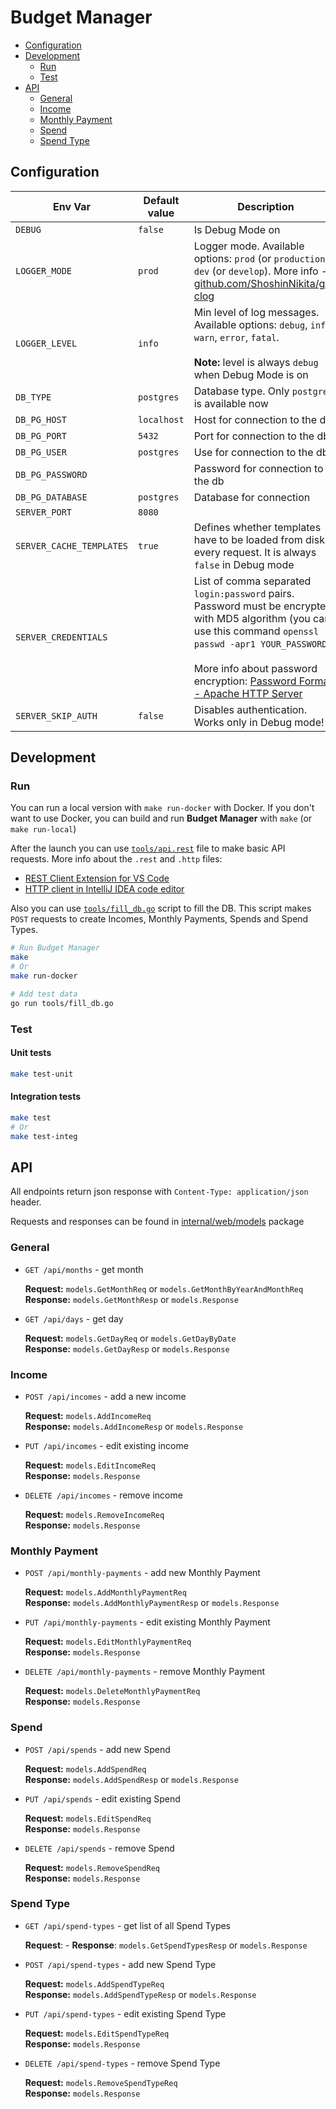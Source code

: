 # Budget Manager

- [Configuration](#configuration)
- [Development](#development)
  - [Run](#run)
  - [Test](#test)
- [API](#api)
  - [General](#general)
  - [Income](#income)
  - [Monthly Payment](#monthly-payment)
  - [Spend](#spend)
  - [Spend Type](#spend-type)

## Configuration

| Env Var                  | Default value | Description                                                                                                                                                                                                                                                                                                          |
| ------------------------ | ------------- | -------------------------------------------------------------------------------------------------------------------------------------------------------------------------------------------------------------------------------------------------------------------------------------------------------------------- |
| `DEBUG`                  | `false`       | Is Debug Mode on                                                                                                                                                                                                                                                                                                     |
| `LOGGER_MODE`            | `prod`        | Logger mode. Available options: `prod` (or `production`), `dev` (or `develop`). More info - [github.com/ShoshinNikita/go-clog](https://github.com/ShoshinNikita/go-clog)                                                                                                                                             | **** |
| `LOGGER_LEVEL`           | `info`        | Min level of log messages. Available options: `debug`, `info`, `warn`, `error`, `fatal`.<br><br>**Note:** level is always `debug` when Debug Mode is on                                                                                                                                                              |
| `DB_TYPE`                | `postgres`    | Database type. Only `postgres` is available now                                                                                                                                                                                                                                                                      |
| `DB_PG_HOST`                | `localhost`   | Host for connection to the db                                                                                                                                                                                                                                                                                        |
| `DB_PG_PORT`                | `5432`        | Port for connection to the db                                                                                                                                                                                                                                                                                        |
| `DB_PG_USER`                | `postgres`    | Use for connection to the db                                                                                                                                                                                                                                                                                         |
| `DB_PG_PASSWORD`            |               | Password for connection to the db                                                                                                                                                                                                                                                                                    |
| `DB_PG_DATABASE`            | `postgres`    | Database for connection                                                                                                                                                                                                                                                                                              |
| `SERVER_PORT`            | `8080`        |                                                                                                                                                                                                                                                                                                                      |
| `SERVER_CACHE_TEMPLATES` | `true`        | Defines whether templates have to be loaded from disk every request. It is always `false` in Debug mode                                                                                                                                                                                                              |
| `SERVER_CREDENTIALS`     |               | List of comma separated `login:password` pairs. Password must be encrypted with MD5 algorithm (you can use this command `openssl passwd -apr1 YOUR_PASSWORD`).<br><br>More info about password encryption: [Password Formats - Apache HTTP Server](https://httpd.apache.org/docs/2.4/misc/password_encryptions.html) |
| `SERVER_SKIP_AUTH`       | `false`       | Disables authentication. Works only in Debug mode!                                                                                                                                                                                                                                                                   |

## Development

### Run

You can run a local version with `make run-docker` with Docker. If you don't want to use Docker, you can build and run **Budget Manager** with `make` (or `make run-local`)

After the launch you can use [`tools/api.rest`](tools/api.rest) file to make basic API requests. More info about the `.rest` and `.http` files:

- [REST Client Extension for VS Code](https://github.com/Huachao/vscode-restclient)
- [HTTP client in IntelliJ IDEA code editor](https://www.jetbrains.com/help/idea/http-client-in-product-code-editor.html)

Also you can use [`tools/fill_db.go`](tools/fill_db.go) script to fill the DB. This script makes `POST` requests to create Incomes, Monthly Payments, Spends and Spend Types.

```bash
# Run Budget Manager
make
# Or
make run-docker

# Add test data
go run tools/fill_db.go
```

### Test

#### Unit tests

```bash
make test-unit
```

#### Integration tests

```bash
make test
# Or
make test-integ
```

## API

All endpoints return json response with `Content-Type: application/json` header.

Requests and responses can be found in [internal/web/models](internal/web/models/models.go) package

### General

- `GET /api/months` - get month

  **Request:** `models.GetMonthReq` or `models.GetMonthByYearAndMonthReq`  
  **Response:** `models.GetMonthResp` or `models.Response`

- `GET /api/days` - get day

  **Request:** `models.GetDayReq` or `models.GetDayByDate`  
  **Response:** `models.GetDayResp` or `models.Response`

### Income

- `POST /api/incomes` - add a new income

  **Request:** `models.AddIncomeReq`  
  **Response:** `models.AddIncomeResp` or `models.Response`

- `PUT /api/incomes` - edit existing income

  **Request:** `models.EditIncomeReq`  
  **Response:** `models.Response`

- `DELETE /api/incomes` - remove income

  **Request:** `models.RemoveIncomeReq`  
  **Response:** `models.Response`

### Monthly Payment

- `POST /api/monthly-payments` - add new Monthly Payment

  **Request:** `models.AddMonthlyPaymentReq`  
  **Response:** `models.AddMonthlyPaymentResp` or `models.Response`

- `PUT /api/monthly-payments` - edit existing Monthly Payment

  **Request:** `models.EditMonthlyPaymentReq`  
  **Response:** `models.Response`

- `DELETE /api/monthly-payments` - remove Monthly Payment

  **Request:** `models.DeleteMonthlyPaymentReq`  
  **Response:** `models.Response`

### Spend

- `POST /api/spends` - add new Spend

  **Request:** `models.AddSpendReq`  
  **Response:** `models.AddSpendResp` or `models.Response`

- `PUT /api/spends` - edit existing Spend

  **Request:** `models.EditSpendReq`  
  **Response:** `models.Response`

- `DELETE /api/spends` - remove Spend

  **Request:** `models.RemoveSpendReq`  
  **Response:** `models.Response`

### Spend Type

- `GET /api/spend-types` - get list of all Spend Types

  **Request**: -
  **Response**: `models.GetSpendTypesResp` or `models.Response`

- `POST /api/spend-types` - add new Spend Type

  **Request:** `models.AddSpendTypeReq`  
  **Response:** `models.AddSpendTypeResp` or `models.Response`

- `PUT /api/spend-types` - edit existing Spend Type

  **Request:** `models.EditSpendTypeReq`  
  **Response:** `models.Response`

- `DELETE /api/spend-types` - remove Spend Type

  **Request:** `models.RemoveSpendTypeReq`  
  **Response:** `models.Response`
